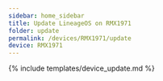 ```yaml
---
sidebar: home_sidebar
title: Update LineageOS on RMX1971
folder: update
permalink: /devices/RMX1971/update
device: RMX1971
---
```

{% include templates/device_update.md %}
